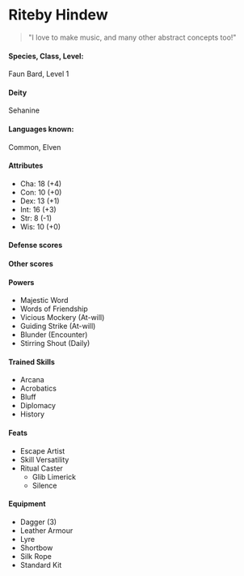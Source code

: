 
# Riteby Hindew

> "I love to make music, and many other abstract concepts too!"

#### Species, Class, Level:
Faun Bard, Level 1

#### Deity

Sehanine

#### Languages known:
Common, Elven

#### Attributes
* Cha: 18 (+4)
* Con: 10 (+0)
* Dex: 13 (+1)
* Int: 16 (+3)
* Str: 8  (-1)
* Wis: 10 (+0)

#### Defense scores

#### Other scores

#### Powers
* Majestic Word
* Words of Friendship
* Vicious Mockery (At-will)
* Guiding Strike (At-will)
* Blunder (Encounter)
* Stirring Shout (Daily)

#### Trained Skills
* Arcana
* Acrobatics
* Bluff
* Diplomacy
* History

#### Feats
* Escape Artist
* Skill Versatility
* Ritual Caster
  * Glib Limerick
  * Silence

#### Equipment
* Dagger (3)
* Leather Armour
* Lyre
* Shortbow
* Silk Rope
* Standard Kit
